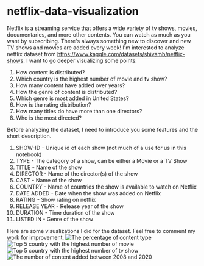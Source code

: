 # netflix-data-visualization

Netflix is a streaming service that offers a wide variety of tv shows, movies, documentaries, and more other contents. You can watch as much as you want by subscribing. There's always something new to discover and new TV shows and movies are added every week!
I'm interested to analyze netflix dataset from https://www.kaggle.com/datasets/shivamb/netflix-shows. I want to go deeper visualizing some points:
1. How content is distributed?
2. Which country is the highest number of movie and tv show?
3. How many content have added over years?
4. How the genre of content is distributed?
5. Which genre is most added in United States?
6. How is the rating distribution?
7. How many titles do have more than one directors?
8. Who is the most directed?

Before analyzing the dataset, I need to introduce you some features and the short description.
1. SHOW-ID - Unique id of each show (not much of a use for us in this notebook)
2. TYPE - The category of a show, can be either a Movie or a TV Show
3. TITLE - Name of the show
4. DIRECTOR - Name of the director(s) of the show
5. CAST - Name of the show
6. COUNTRY - Name of countries the show is available to watch on Netflix
7. DATE ADDED - Date when the show was added on Netflix
8. RATING - Show rating on netflix
9. RELEASE YEAR - Release year of the show
10. DURATION - Time duration of the show
11. LISTED IN - Genre of the show


Here are some visualizations I did for the dataset. Feel free to comment my work for improvement.
![The percentage of content type](https://user-images.githubusercontent.com/57255039/161411414-28f78549-0389-447b-99e8-04e3a94b8883.png)
![Top 5 country with the highest number of movie](https://user-images.githubusercontent.com/57255039/161411427-f037f2cc-a2fd-4e51-b779-88b2a6f3b8a8.png)
![Top 5 country with the highest number of tv show](https://user-images.githubusercontent.com/57255039/161411429-71cee04e-36d4-45c3-aea4-601c925741eb.png)
![The number of content added between 2008 and 2020](https://user-images.githubusercontent.com/57255039/161411435-d899ceb9-2870-4965-8ecf-fa6800526ceb.png)
